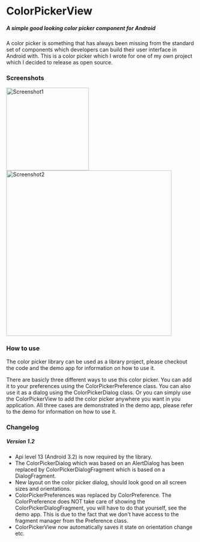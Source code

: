 # ColorPickerView
##### A simple good looking color picker component for Android

A color picker is something that has always been missing from the standard set of components which developers can build their user interface in Android with. This is a color picker which I wrote for one of my own project which I decided to release as open source.

### Screenshots
<img src="https://cloud.githubusercontent.com/assets/5458667/7549887/8f6ec3da-f64a-11e4-9c38-cf75c890351f.png" alt="Screenshot1" width="220">
<img src="https://cloud.githubusercontent.com/assets/5458667/7549888/8f7248b6-f64a-11e4-9f55-cfec2a90409e.png" alt="Screenshot2" width="440">

### How to use
The color picker library can be used as a library project, please checkout the code and the demo app for information on how to use it.

There are basicly three different ways to use this color picker. You can add it to your preferences using the ColorPickerPreference class. You can also use it as a dialog using the ColorPickerDialog class. Or you can simply use the ColorPickerView to add the color picker anywhere you want in you application. All three cases are demonstrated in the demo app, please refer to the demo for information on how to use it.

### Changelog

##### Version 1.2
- Api level 13 (Android 3.2) is now required by the library.
- The ColorPickerDialog which was based on an AlertDialog has been replaced by ColorPickerDialogFragment which is based on a DialogFragment.
- New layout on the color picker dialog, should look good on all screen sizes and orientations.
- ColorPickerPreferences was replaced by ColorPreference. The ColorPreference does NOT take care of showing the ColorPickerDialogFragment, you will have to do that yourself, see the demo app. This is due to the fact that we don't have access to the fragment manager from the Preference class.
- ColorPickerView now automatically saves it state on orientation change etc.
